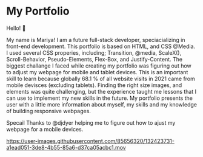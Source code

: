 # My Portfolio

Hello! 👋

My name is  Mariya!  I am a future full-stack developer, speciacializing in front-end development.  This portfolio is  based on HTML, and CSS @Media.
I used several CSS properies, including; Transition, @media, ScaleX(), Scroll-Behavior, Pseudo-Elements, Flex-Box, and Justify-Content.  The biggest challange I faced while creating my portfolio was figuring out how to adjust my webpage for mobile and tablet devices. This is an important skill to learn because globally  68.1 % of all website visits in 2021 came from mobile devisces (excluding tablets). Finding the right size images, and elements was quite challenging, but the experience taught me lessons that I can use to implement  my new skills in the future.  My portfolio presents the user with a little more information about myself, my skills and my knowledge of building responsive webpages. 

Specail Thanks to @djdyer helping me to figure  out how to ajust my webpage for a mobile devices.


https://user-images.githubusercontent.com/85656320/132423731-a1ead051-3de8-4b55-85a6-d37ca05acbc1.mov


 

